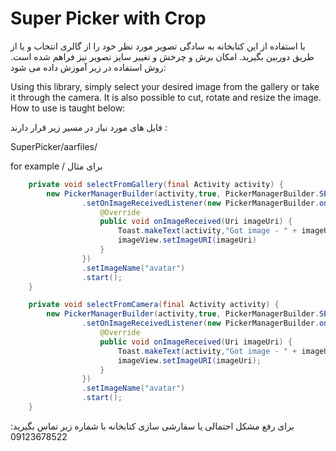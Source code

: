 # Super Picker with Crop

با استفاده از این کتابخانه به سادگی تصویر مورد نظر خود را از گالری انتخاب و یا از طریق دوربین بگیرید.
امکان برش و چرخش و تغییر سایز تصویر نیز فراهم شده است.
روش استفاده در زیر آموزش داده می شود:

Using this library, simply select your desired image from the gallery or take it through the camera.
It is also possible to cut, rotate and resize the image.
How to use is taught below:

فایل های مورد نیاز در مسیر زیر قرار دارند :

SuperPicker/aarfiles/


for example / 
برای مثال
```java
    private void selectFromGallery(final Activity activity) {
        new PickerManagerBuilder(activity,true, PickerManagerBuilder.SELECT_FROM_GALLERY)
                .setOnImageReceivedListener(new PickerManagerBuilder.onImageReceivedListener() {
                    @Override
                    public void onImageReceived(Uri imageUri) {
                        Toast.makeText(activity,"Got image - " + imageUri, Toast.LENGTH_LONG).show();
                        imageView.setImageURI(imageUri)
                    }
                })
                .setImageName("avatar")
                .start();
    }
```

```java
    private void selectFromCamera(final Activity activity) {
        new PickerManagerBuilder(activity,true, PickerManagerBuilder.SELECT_FROM_CAMERA)
                .setOnImageReceivedListener(new PickerManagerBuilder.onImageReceivedListener() {
                    @Override
                    public void onImageReceived(Uri imageUri) {
                        Toast.makeText(activity,"Got image - " + imageUri, Toast.LENGTH_LONG).show();
                        imageView.setImageURI(imageUri);
                    }
                })
                .setImageName("avatar")
                .start();
    }
```

برای رفع مشکل احتمالی یا سفارشی سازی کتابخانه با شماره زیر تماس بگیرید:
09123678522


